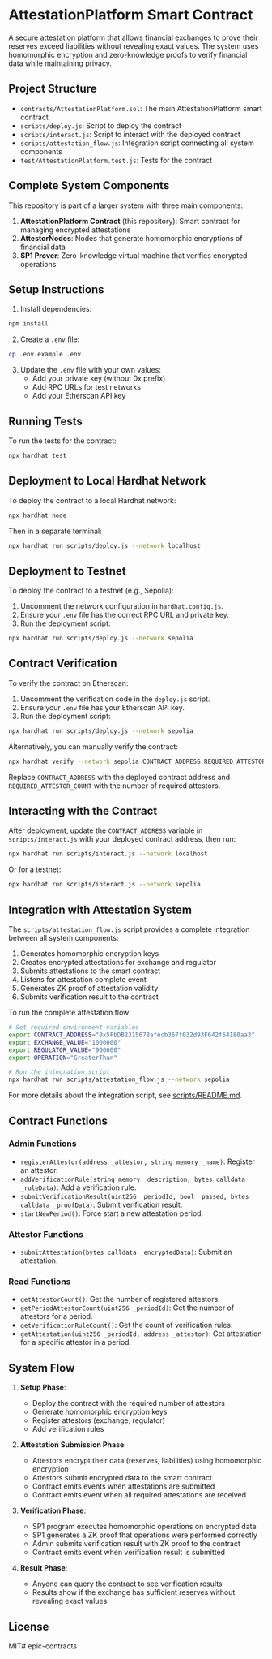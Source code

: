 # AttestationPlatform Smart Contract

A secure attestation platform that allows financial exchanges to prove their reserves exceed liabilities without revealing exact values. The system uses homomorphic encryption and zero-knowledge proofs to verify financial data while maintaining privacy.

## Project Structure

- `contracts/AttestationPlatform.sol`: The main AttestationPlatform smart contract
- `scripts/deploy.js`: Script to deploy the contract
- `scripts/interact.js`: Script to interact with the deployed contract
- `scripts/attestation_flow.js`: Integration script connecting all system components
- `test/AttestationPlatform.test.js`: Tests for the contract

## Complete System Components

This repository is part of a larger system with three main components:

1. **AttestationPlatform Contract** (this repository): Smart contract for managing encrypted attestations
2. **AttestorNodes**: Nodes that generate homomorphic encryptions of financial data
3. **SP1 Prover**: Zero-knowledge virtual machine that verifies encrypted operations

## Setup Instructions

1. Install dependencies:

```bash
npm install
```

2. Create a `.env` file:

```bash
cp .env.example .env
```

3. Update the `.env` file with your own values:
   - Add your private key (without 0x prefix)
   - Add RPC URLs for test networks
   - Add your Etherscan API key

## Running Tests

To run the tests for the contract:

```bash
npx hardhat test
```

## Deployment to Local Hardhat Network

To deploy the contract to a local Hardhat network:

```bash
npx hardhat node
```

Then in a separate terminal:

```bash
npx hardhat run scripts/deploy.js --network localhost
```

## Deployment to Testnet

To deploy the contract to a testnet (e.g., Sepolia):

1. Uncomment the network configuration in `hardhat.config.js`.
2. Ensure your `.env` file has the correct RPC URL and private key.
3. Run the deployment script:

```bash
npx hardhat run scripts/deploy.js --network sepolia
```

## Contract Verification

To verify the contract on Etherscan:

1. Uncomment the verification code in the `deploy.js` script.
2. Ensure your `.env` file has your Etherscan API key.
3. Run the deployment script:

```bash
npx hardhat run scripts/deploy.js --network sepolia
```

Alternatively, you can manually verify the contract:

```bash
npx hardhat verify --network sepolia CONTRACT_ADDRESS REQUIRED_ATTESTOR_COUNT
```

Replace `CONTRACT_ADDRESS` with the deployed contract address and `REQUIRED_ATTESTOR_COUNT` with the number of required attestors.

## Interacting with the Contract

After deployment, update the `CONTRACT_ADDRESS` variable in `scripts/interact.js` with your deployed contract address, then run:

```bash
npx hardhat run scripts/interact.js --network localhost
```

Or for a testnet:

```bash
npx hardhat run scripts/interact.js --network sepolia
```

## Integration with Attestation System

The `scripts/attestation_flow.js` script provides a complete integration between all system components:

1. Generates homomorphic encryption keys
2. Creates encrypted attestations for exchange and regulator
3. Submits attestations to the smart contract
4. Listens for attestation complete event
5. Generates ZK proof of attestation validity
6. Submits verification result to the contract

To run the complete attestation flow:

```bash
# Set required environment variables
export CONTRACT_ADDRESS="0x5FbDB2315678afecb367f032d93F642f64180aa3"
export EXCHANGE_VALUE="1000000"
export REGULATOR_VALUE="900000"
export OPERATION="GreaterThan"

# Run the integration script
npx hardhat run scripts/attestation_flow.js --network sepolia
```

For more details about the integration script, see [scripts/README.md](scripts/README.md).

## Contract Functions

### Admin Functions

- `registerAttestor(address _attestor, string memory _name)`: Register an attestor.
- `addVerificationRule(string memory _description, bytes calldata _ruleData)`: Add a verification rule.
- `submitVerificationResult(uint256 _periodId, bool _passed, bytes calldata _proofData)`: Submit verification result.
- `startNewPeriod()`: Force start a new attestation period.

### Attestor Functions

- `submitAttestation(bytes calldata _encryptedData)`: Submit an attestation.

### Read Functions

- `getAttestorCount()`: Get the number of registered attestors.
- `getPeriodAttestorCount(uint256 _periodId)`: Get the number of attestors for a period.
- `getVerificationRuleCount()`: Get the count of verification rules.
- `getAttestation(uint256 _periodId, address _attestor)`: Get attestation for a specific attestor in a period.

## System Flow

1. **Setup Phase**:
   - Deploy the contract with the required number of attestors
   - Generate homomorphic encryption keys
   - Register attestors (exchange, regulator)
   - Add verification rules

2. **Attestation Submission Phase**:
   - Attestors encrypt their data (reserves, liabilities) using homomorphic encryption
   - Attestors submit encrypted data to the smart contract
   - Contract emits events when attestations are submitted
   - Contract emits event when all required attestations are received

3. **Verification Phase**:
   - SP1 program executes homomorphic operations on encrypted data
   - SP1 generates a ZK proof that operations were performed correctly
   - Admin submits verification result with ZK proof to the contract
   - Contract emits event when verification result is submitted

4. **Result Phase**:
   - Anyone can query the contract to see verification results
   - Results show if the exchange has sufficient reserves without revealing exact values

## License

MIT# epic-contracts
